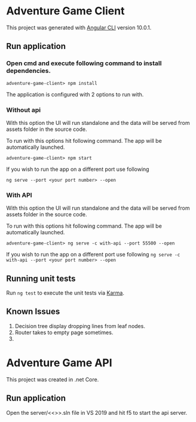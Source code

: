 # Adventure Game Client

This project was generated with [Angular CLI](https://github.com/angular/angular-cli) version 10.0.1.

## Run application

### Open cmd and execute following command to install dependencies. 
`adventure-game-client> npm install`

The application is configured with 2 options to run with. 
### Without api
With this option the UI will run standalone and the data will be served from assets folder in the source code.

To run with this options hit following command. The app will be automatically launched.

`adventure-game-client> npm start`

If you wish to run the app on a different port use following

`ng serve --port <your port number> --open`

### With API
With this option the UI will run standalone and the data will be served from assets folder in the source code.

To run with this options hit following command. The app will be automatically launched.

`adventure-game-client> ng serve -c with-api --port 55500 --open`

If you wish to run the app on a different port use following
`ng serve -c with-api --port <your port number> --open`

## Running unit tests

Run `ng test` to execute the unit tests via [Karma](https://karma-runner.github.io).


## Known Issues
1. Decision tree display dropping lines from leaf nodes. 
2. Router takes to empty page sometimes. 
3. 


# Adventure Game API

This project was created in .net Core. 

## Run application

Open the server/<<>>.sln file in VS 2019 and hit f5 to start the api server. 